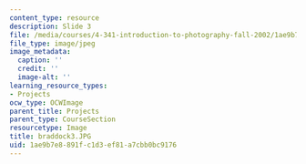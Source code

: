 ```yaml
---
content_type: resource
description: Slide 3
file: /media/courses/4-341-introduction-to-photography-fall-2002/1ae9b7e8891fc1d3ef81a7cbb0bc9176_braddock3.JPG
file_type: image/jpeg
image_metadata:
  caption: ''
  credit: ''
  image-alt: ''
learning_resource_types:
- Projects
ocw_type: OCWImage
parent_title: Projects
parent_type: CourseSection
resourcetype: Image
title: braddock3.JPG
uid: 1ae9b7e8-891f-c1d3-ef81-a7cbb0bc9176
---
```

